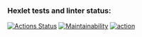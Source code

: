 ### Hexlet tests and linter status:
[![Actions Status](https://github.com/TimurSiplatov/php-project-48/workflows/hexlet-check/badge.svg)](https://github.com/TimurSiplatov/php-project-48/actions)
[![Maintainability](https://api.codeclimate.com/v1/badges/cf003f784408b91abe42/maintainability)](https://codeclimate.com/github/TimurSiplatov/php-project-48/maintainability)
[![action](https://github.com/TimurSiplatov/php-project-48/actions/workflows/git-action.yml/badge.svg)](https://github.com/TimurSiplatov/php-project-48/actions/workflows/git-action.yml)